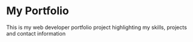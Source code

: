 # My Portfolio
This is my web developer portfolio project highlighting my skills, projects and contact information